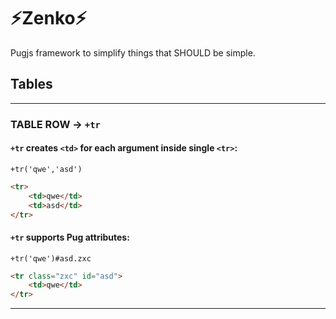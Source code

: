 # ⚡Zenko⚡

Pugjs framework to simplify things that SHOULD be simple.

## Tables


---
### TABLE ROW -> `+tr`


#### `+tr` creates `<td>` for each argument inside single `<tr>`:
```pug
+tr('qwe','asd')
```
```html
<tr>
    <td>qwe</td>
    <td>asd</td>
</tr>
```


#### `+tr` supports Pug attributes:
```pugj
+tr('qwe')#asd.zxc
```
```html
<tr class="zxc" id="asd">
    <td>qwe</td>
</tr>
```
---

<!-- ### +tr

Makes `tr` with multiple `td`

<table>
<tr>
<th></th>
<th>Code</th>
<th>Yields</th>
</tr>
<tr>
<td>Creates <code>td</code> for each argument</td>
<td>

```
+tr('qwe','asd')
```

</td>
<td>

```html
<tr>
    <td>qwe</td>
    <td>asd</td>
</tr>
```

</td>
</tr>
<tr>

<td>Supports attributes</td>
<td>

```pugjs
+tr('qwe')#asd.zxc
```

</td>
<td>

```html
<tr class="zxc" id="asd">
    <td>qwe</td>
</tr>
```

</td>


</tr>
</tr>
<tr>

<td>Supports child attributes</td>
<td>

```pugjs
+tr('qwe')
    +_()#asd.zxc
```

</td>
<td>

```html
<tr>
    <td class="zxc" id="asd">qwe</td>
</tr>
```

</td>


</tr>


<td>Tag <code>th</code> can be inserted in block</td>
<td>

```pugjs
+tr('asd')
    th.zxc qwe
```

</td>
<td>

```html
<tr>
    <th class="zxc">qwe</th>
    <td>asd</td>
</tr>
```

</td>


</tr>


<td>Keep in mind that <code>th</code> does not share child attributes</td>
<td>

```pugjs
+tr('asd')
    +_.zxc
    th.rty qwe
```

</td>
<td>

```html
<tr>
    <th class="rty">qwe</th>
    <td class="zxc">asd</td>
</tr>
```

</td>


</tr>




</table>

## +trh
-->
